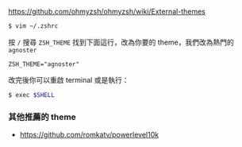 https://github.com/ohmyzsh/ohmyzsh/wiki/External-themes

```sh
$ vim ~/.zshrc
```

按 `/` 搜尋 `ZSH_THEME` 找到下面這行，改為你要的 theme，我們改為熱門的 `agnoster`

```zshrc
ZSH_THEME="agnoster"
```

改完後你可以重啟 terminal 或是執行：

```bash
$ exec $SHELL
```

### 其他推薦的 theme
- https://github.com/romkatv/powerlevel10k

